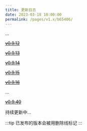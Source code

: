 ```yaml
---
title: 更新日志
date: 2023-03-18 10:00:00
permalink: /pages/v1.x/b65406/
---
```


...

~~[v0.9.12](https://gitee.com/dromara/easy-es/releases/V0.9.12)~~

~~[v0.9.13](https://gitee.com/dromara/easy-es/releases/V0.9.13)~~

~~[v0.9.14](https://gitee.com/dromara/easy-es/releases/V0.9.14)~~

~~[v0.9.15](https://gitee.com/dromara/easy-es/releases/V0.9.15)~~

~~[v0.9.16](https://gitee.com/dromara/easy-es/releases/V0.9.16)~~

...

~~[v0.9.40](https://gitee.com/dromara/easy-es/releases/v0.9.40)~~

持续更新中...

:::tip
已发布的版本会被用删除线标记
:::

